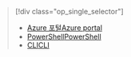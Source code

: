 > [!div class="op_single_selector"]
> * [<span data-ttu-id="e2853-101">Azure 포털</span><span class="sxs-lookup"><span data-stu-id="e2853-101">Azure portal</span></span>](../articles/iot-hub/iot-hub-configure-file-upload.md)
> * [<span data-ttu-id="e2853-102">PowerShell</span><span class="sxs-lookup"><span data-stu-id="e2853-102">PowerShell</span></span>](../articles/iot-hub/iot-hub-configure-file-upload-powershell.md)
> * [<span data-ttu-id="e2853-103">CLI</span><span class="sxs-lookup"><span data-stu-id="e2853-103">CLI</span></span>](../articles/iot-hub/iot-hub-configure-file-upload-cli.md)

